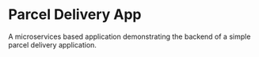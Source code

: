 # Parcel Delivery App

A microservices based application demonstrating the backend of a simple parcel delivery application.
